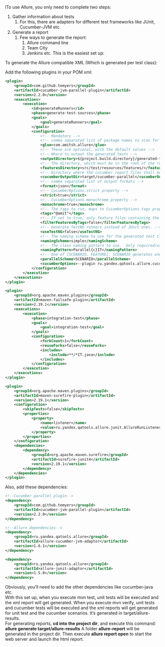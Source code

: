 lTo use Allure, you only need to complete two steps:

1. Gather information about tests
    1. For this, there are adapters for different test frameworks like JUnit, Cucumber-JVM etc.
2. Generate a report
    1. Few ways to generate the report:
        1. Allure command line
        2. Team City
        3. Jenkins etc.
This is the easiest set up:

To generate the Allure compatible XML (Which is generated per test class):

Add the following plugins in your POM xml:
```xml
<plugin>
    <groupId>com.github.temyers</groupId>
    <artifactId>cucumber-jvm-parallel-plugin</artifactId>
    <version>2.2.0</version>
    <executions>
        <execution>
            <id>generateRunners</id>
            <phase>generate-test-sources</phase>
            <goals>
                <goal>generateRunners</goal>
            </goals>
            <configuration>
                <!-- Mandatory -->
                <!-- comma separated list of package names to scan for glue code -->
                <glue>com.amitsh.allure</glue>
                <!-- These are optional, with the default values -->
                <!-- Where to output the generated tests -->
                <outputDirectory>${project.build.directory}/generated-test-sources/cucumber</outputDirectory>
                <!-- The directory, which must be in the root of the runtime classpath, containing your feature files.  -->
                <featuresDirectory>src/test/resources/features/</featuresDirectory>
                <!-- Directory where the cucumber report files shall be written  -->
                <cucumberOutputDir>target/cucumber-parallel</cucumberOutputDir>
                <!-- comma separated list of output formats -->
                <format>json</format>
                <!-- CucumberOptions.strict property -->
                <strict>true</strict>
                <!-- CucumberOptions.monochrome property -->
                <monochrome>true</monochrome>
                <!-- The tags to run, maps to CucumberOptions.tags property -->
                <tags>"@amit"</tags>
                <!-- If set to true, only feature files containing the required tags shall be generated. -->
                <filterFeaturesByTags>false</filterFeaturesByTags>
                <!-- Generate TestNG runners instead of JUnit ones. -->
                <useTestNG>false</useTestNG>
                <!-- The naming scheme to use for the generated test classes.  One of 'simple' or 'feature-title' -->
                <namingScheme>simple</namingScheme>
                <!-- The class naming pattern to use.  Only required/used if naming scheme is 'pattern'.-->
                <namingPattern>Parallel{c}IT</namingPattern>
                <!-- One of [SCENARIO, FEATURE]. SCENARIO generates one runner per scenario.  FEATURE generates a runner per feature. -->
                <parallelScheme>SCENARIO</parallelScheme>
                <cucumberOptions>--plugin ru.yandex.qatools.allure.cucumberjvm.AllureReporter</cucumberOptions>
            </configuration>
        </execution>
    </executions>
</plugin>

<plugin>
    <groupId>org.apache.maven.plugins</groupId>
    <artifactId>maven-failsafe-plugin</artifactId>
    <version>2.19.1</version>
    <executions>
        <execution>
            <phase>integration-test</phase>
            <goals>
                <goal>integration-test</goal>
            </goals>
            <configuration>
                <forkCount>1</forkCount>
                <reuseForks>false</reuseForks>
                <includes>
                    <include>**/*IT.java</include>
                </includes>
            </configuration>
        </execution>
    </executions>
</plugin>

<plugin>
    <groupId>org.apache.maven.plugins</groupId>
    <artifactId>maven-surefire-plugin</artifactId>
    <version>2.19.1</version>
    <configuration>
        <skipTests>false</skipTests>
        <properties>
            <property>
                <name>listener</name>
                <value>ru.yandex.qatools.allure.junit.AllureRunListener</value>
            </property>
        </properties>
    </configuration>
    <dependencies>
        <dependency>
            <groupId>org.apache.maven.surefire</groupId>
            <artifactId>surefire-junit4</artifactId>
            <version>2.19.1</version>
        </dependency>
    </dependencies>
</plugin>
```

Also, add these dependencies:
```xml
<!--Cucumber parallel plugin-->
<dependency>
    <groupId>com.github.temyers</groupId>
    <artifactId>cucumber-jvm-parallel-plugin</artifactId>
    <version>2.2.0</version>
</dependency>

<!--Allure dependencies-->
<dependency>
    <groupId>ru.yandex.qatools.allure</groupId>
    <artifactId>allure-cucumber-jvm-adaptor</artifactId>
    <version>1.6.1</version>
</dependency>

<dependency>
    <groupId>ru.yandex.qatools.allure</groupId>
    <artifactId>allure-junit-adaptor</artifactId>
    <version>1.5.0</version>
</dependency>
```
Obviously, you’ll need to add the other dependencies like cucumber-java etc.
<br>
With this set up, when you execute mvn test, unit tests will be executed and the xml report will get generated.
When you execute mvn verify, unit tests and cucumber tests will be executed and the xml reports will get generated for unit test and the cucumber scenarios.
It’s generated in target/allure-results.
<br>
For generating reports, **cd into the project dir**, and execute this command: **allure generate target/allure-results**
A folder **allure-report** will be generated in the project dir.
Then execute **allure report open** to start the web server and launch the html report.
